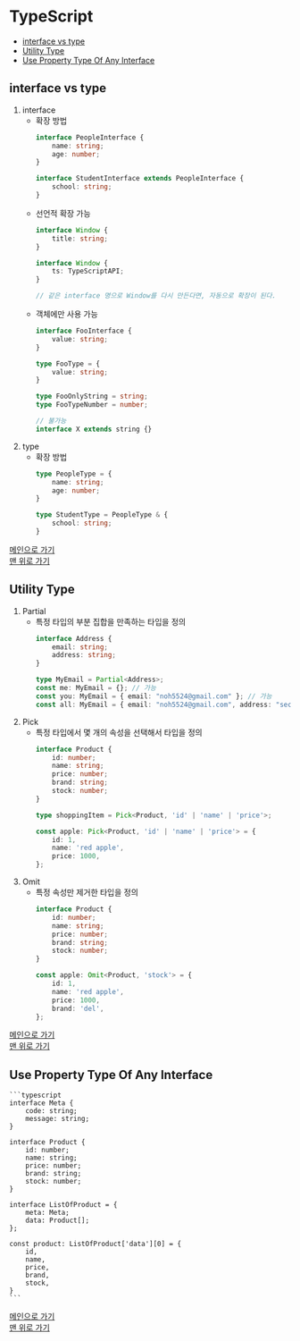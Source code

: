 # TypeScript

* [interface vs type](#interface-vs-type)
* [Utility Type](#utility-type)
* [Use Property Type Of Any Interface](#use-property-type-of-any-interface)

## interface vs type
1. interface
	- 확장 방법
		```typescript
		interface PeopleInterface {
			name: string;
			age: number;
		}

		interface StudentInterface extends PeopleInterface {
			school: string;
		}    
		```
	- 선언적 확장 가능	
		```typescript
		interface Window {
			title: string;
		}

		interface Window {
			ts: TypeScriptAPI;
		}

		// 같은 interface 명으로 Window를 다시 만든다면, 자동으로 확장이 된다.
		```
	- 객체에만 사용 가능
		```typescript
		interface FooInterface {
			value: string;
		}

		type FooType = {
			value: string;
		}

		type FooOnlyString = string;
		type FooTypeNumber = number;

		// 불가능
		interface X extends string {}
		```            
1. type
	- 확장 방법
		```typescript
		type PeopleType = {
			name: string;
			age: number;
		}

		type StudentType = PeopleType & {
			school: string;
		}
		```

[메인으로 가기](https://github.com/sekhyuni/frontend-basic-concept)</br>
[맨 위로 가기](#typescript)
## Utility Type
1. Partial
	- 특정 타입의 부분 집합을 만족하는 타입을 정의
		```typescript
		interface Address {
			email: string;
			address: string;
		}

		type MyEmail = Partial<Address>;
		const me: MyEmail = {}; // 가능
		const you: MyEmail = { email: "noh5524@gmail.com" }; // 가능
		const all: MyEmail = { email: "noh5524@gmail.com", address: "secho" }; // 가능
		```
1. Pick
	- 특정 타입에서 몇 개의 속성을 선택해서 타입을 정의
		```typescript
		interface Product {
			id: number;
			name: string;
			price: number;
			brand: string;
			stock: number;
		}

		type shoppingItem = Pick<Product, 'id' | 'name' | 'price'>;

		const apple: Pick<Product, 'id' | 'name' | 'price'> = {
			id: 1,
			name: 'red apple',
			price: 1000,
		};
		```
1. Omit
	- 특정 속성만 제거한 타입을 정의
		```typescript
		interface Product {
			id: number;
			name: string;
			price: number;
			brand: string;
			stock: number;
		}

		const apple: Omit<Product, 'stock'> = {
			id: 1,
			name: 'red apple',
			price: 1000,
			brand: 'del',
		};        
		```

[메인으로 가기](https://github.com/sekhyuni/frontend-basic-concept)</br>
[맨 위로 가기](#typescript)
## Use Property Type Of Any Interface
	```typescript
	interface Meta {
		code: string;
		message: string;
	}

	interface Product {
		id: number;
		name: string;
		price: number;
		brand: string;
		stock: number;
	}

	interface ListOfProduct = {
		meta: Meta;
		data: Product[];
	};     

	const product: ListOfProduct['data'][0] = {
		id,
		name,
		price,
		brand,
		stock,
	}
	```
	
[메인으로 가기](https://github.com/sekhyuni/frontend-basic-concept)</br>
[맨 위로 가기](#typescript)